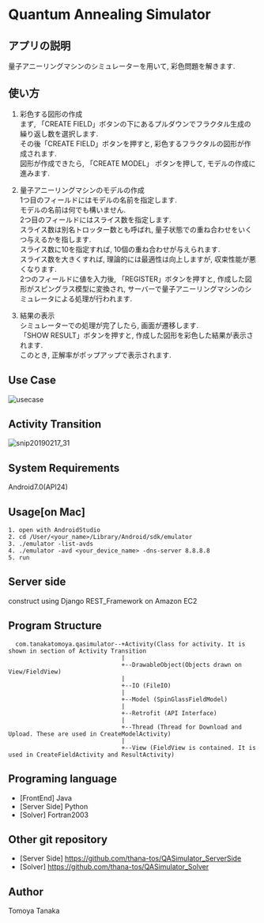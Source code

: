 # Quantum Annealing Simulator
## アプリの説明
量子アニーリングマシンのシミュレーターを用いて, 彩色問題を解きます.    

## 使い方
1. 彩色する図形の作成   
まず, 「CREATE FIELD」ボタンの下にあるプルダウンでフラクタル生成の繰り返し数を選択します.   
その後「CREATE FIELD」ボタンを押すと, 彩色するフラクタルの図形が作成されます.  
図形が作成できたら, 「CREATE MODEL」 ボタンを押して, モデルの作成に進みます.  
   
2. 量子アニーリングマシンのモデルの作成   
1つ目のフィールドにはモデルの名前を指定します.    
モデルの名前は何でも構いません.   
2つ目のフィールドにはスライス数を指定します.   
スライス数は別名トロッター数とも呼ばれ, 量子状態での重ね合わせをいくつ与えるかを指します.   
スライス数に10を指定すれば, 10個の重ね合わせが与えられます.     
スライス数を大きくすれば, 理論的には最適性は向上しますが, 収束性能が悪くなります.     
2つのフィールドに値を入力後, 「REGISTER」ボタンを押すと, 作成した図形がスピングラス模型に変換され, 
サーバーで量子アニーリングマシンのシミュレータによる処理が行われます.   

3. 結果の表示   
シミュレーターでの処理が完了したら, 画面が遷移します.   
「SHOW RESULT」ボタンを押すと, 作成した図形を彩色した結果が表示されます.    
このとき, 正解率がポップアップで表示されます.

## Use Case

![usecase](https://user-images.githubusercontent.com/27656483/52901458-15200e80-3247-11e9-802a-04a6d83efcab.png)

## Activity Transition

![snip20190217_31](https://user-images.githubusercontent.com/27656483/52901500-b7d88d00-3247-11e9-9d11-2d66de7fcf11.png)

## System Requirements
Android7.0(API24)

## Usage[on Mac]

    1. open with AndroidStudio
    2. cd /User/<your_name>/Library/Android/sdk/emulator
    3. ./emulator -list-avds
    4. ./emulator -avd <your_device_name> -dns-server 8.8.8.8
    5. run  

## Server side
construct using Django REST_Framework on Amazon EC2

## Program Structure

      com.tanakatomoya.qasimulator--+Activity(Class for activity. It is shown in section of Activity Transition
                                    |                                    
                                    +--DrawableObject(Objects drawn on View/FieldView)
                                    |
                                    +--IO (FileIO)
                                    |
                                    +--Model (SpinGlassFieldModel)
                                    |
                                    +--Retrofit (API Interface)
                                    |
                                    +--Thread (Thread for Download and Upload. These are used in CreateModelActivity)
                                    |
                                    +--View (FieldView is contained. It is used in CreateFieldActivity and ResultActivity)


## Programing language
- [FrontEnd] Java  
- [Server Side] Python
- [Solver]  Fortran2003

## Other git repository
- [Server Side] https://github.com/thana-tos/QASimulator_ServerSide
- [Solver] https://github.com/thana-tos/QASimulator_Solver

## Author
Tomoya Tanaka
